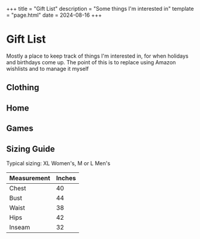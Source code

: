 +++
title = "Gift List"
description = "Some things I'm interested in"
template = "page.html"
date = 2024-08-16
+++

# Gift List

Mostly a place to keep track of things I'm interested in, for when holidays and birthdays come up. The point of this is to replace using Amazon wishlists and to manage it myself

<h2>Clothing</h2>
<section class="gift-section">
<gift-item
    link="https://cuyana.com/products/silk-asymmetrical-skirt?variant=44393458696507"
    linkText="Cuyana"
    image="https://cuyana.com/cdn/shop/products/sp19_silkasymmetricalskirt_black_0041-hero_900x900.jpg?v=1687317337"
    id="silk-skirt"
    description="Size XL in Black"
    price="178"
    title="Cuyana Silk Asymmetrical Skirt"
    alt="silk-skirt"
></gift-item>
<gift-item
    link="https://www.fluevog.com/shop/5281-gladstone-black?item=9&of=32&anchor=true"
    linkText="Fluevog"
    image="https://www.fluevog.com/images/gladstone-black-mid-calf-lace-up-boot-profile-outside-colour_image-0000029889-retina_detail.webp"
    id="gladstone-boots"
    description="Size 11 mens / 13 womens in Black"
    price="399"
    title="Fluevog East End Gladstone Mid-calf lace-up boot"
    alt="gladstone-boots"
></gift-item>
<gift-item
    link="https://www.etsy.com/listing/772955961/genuine-leather-black-holster-with?click_key=1ab311bd2eb799929bb95ee219ec553b3d65ede8%3A772955961&click_sum=806db059&ref=shop_home_active_1&pro=1&frs=1"
    linkText="Etsy"
    image="https://i.etsystatic.com/6109266/r/il/3f3678/2604264544/il_1588xN.2604264544_3aek.jpg"
    id="leather-holster"
    description="holster in black"
    price="260"
    title="Leather Holster"
    alt="leather-holster"
></gift-item>
<gift-item
    link="https://shop.spookyhaus.com/products/trans-symbol-earrings"
    linkText="Spooky Haus"
    image="https://shop.spookyhaus.com/cdn/shop/files/Brightness_Contrast1.png?v=1714455332"
    id="trans-earrings"
    description="Earrings from my friends at Spooky Haus"
    price="28"
    title="Glitzy Trans Symbol Earrings"
    alt="trans earrings"
></gift-item>
<gift-item
    link="https://mantasleep.com/products/manta-sleep-mask?variant=44473174392985"
    linkText="Manta Sleep"
    image="https://mantasleep.com/cdn/shop/files/PINK-Buy-Box-1_1_1400x.png?v=1718070947"
    id="manta-mask"
    description="Manta Sleep Mask in Pink"
    price="35"
    title="Manta Sleep Mask"
    alt="manta-mask"
></gift-item>
</section>

<h2>Home</h2>
<section class="gift-section">
<gift-item
    link="https://www.deltafaucet.com/kitchen/product/9113T-DST.html"
    linkText="Delta Faucet"
    image="https://www.deltafaucet.com/dw/image/v2/BFJJ_PRD/on/demandware.static/-/Sites-delta-master-catalog/default/dwce2ffc02/images/large/9113T-DST-B1.png?sw=560&sh=560&sm=fit"
    id="faucet"
    description="I've fully decided I'm getting this either way"
    price="598"
    title="Touch Start Kitchen Faucet"
    alt="faucet"
></gift-item>
<gift-item
    link="https://www.amazon.com/dp/B088DNK94C"
    linkText="Amazon"
    image="https://m.media-amazon.com/images/I/51TNjnnt1cL._AC_SL1077_.jpg"
    id="icecream"
    description="Insulated Ice Cream Bowls"
    price="26"
    title="Insulated Ice Cream Bowls"
    alt="icecream"
></gift-item>
<gift-item
    link="https://shop.a24films.com/products/i-saw-the-tv-glow-blu-ray"
    linkText="a24 shop"
    image="https://cdn.accentuate.io/6965070921777/1722020337047/20240721_A24_I-Saw-the-TV-Glow_Blu-Ray_11607-tight-gray.jpg?v=1722020337047"
    id="i-saw-the-tv-glow"
    description="I Saw the TV Glow Blu-ray"
    price="30"
    title="I Saw the TV Glow Blu-ray"
    alt="I Saw the TV Glow"
></gift-item>
<gift-item
    link="https://shop.a24films.com/products/i-saw-the-tv-glow-original-motion-picture-soundtrack"
    linkText="a24 shop"
    image="https://cdn.accentuate.io/6921146007601/1714518563798/02_ISTG_Vinyl_Front_Cover_With_Records.jpg?v=1714518563798"
    id="i-saw-the-tv-glow-soundtrack"
    description="I Saw the TV Glow Soundtrack"
    price="40"
    title="I Saw the TV Glow Soundtrack"
    alt="I Saw the TV Glow Soundtrack"
></gift-item>
<gift-item
    link="https://yetch.store/products/small-coat-hinger-bracket-kit-pre-order"
    linkText="Yetch"
    image="https://imgproxy.fourthwall.com/Ea-Z8ga5kjvCmdWlPYUG90MMOVz9fI8hr4mzMQaaS1s/sm:1/enc/ZWVlMGFlOGE5ODk3/ODQ0ODWLM3OwT6iV/ZH6UeHSku1ukWmPA/09f_rAAKlM5CnqcC/e1EihE2gGHmdBGs7/NV7BRMF2dtmp9FxL/Eq_KoE9EdSJvc--F/z287Yre8FMsZ4m1M/6KbB0xRJcqrLgAfb/99OUlTvUIYSUCA4-/wp29LmCgh2EuRZS5/dSDWbtsRjQxUinfs/znde6LTjuFRTUGgY/IxQX-Q.webp"
    id="coat-hanger"
    description="Neat little space-saving coat hanger from Simone Giertz"
    price="150"
    title="Yetch Coat Hinger"
    alt="coat-hanger"
></gift-item>
<gift-item
    link="https://www.amazon.com/dp/B08G8RG8Q8/ref=emc_bcc_2_i?th=1"
    linkText="Amazon"
    image="https://m.media-amazon.com/images/I/71JHo8dEyYL._AC_SX679_.jpg"
    id="ladder"
    description="gotta get up high"
    price="113"
    title="Boweiti Telescoping Ladder"
    alt="ladder"
></gift-item>
</section>

<h2>Games</h2>
<section class="gift-section">
<gift-item
    link="https://store.steampowered.com/app/2457220/Avowed/"
    image="https://www.digitaltrends.com/wp-content/uploads/2024/01/Avowed-key-art-1.jpg?fit=1920%2C1080&p=1"
    id="avowed"
    description="New Obsidian games RPG"
    title="Avowed"
    alt="avowed"
></gift-item>
</section>
<gift-item
    link="https://www.nintendo.com/us/store/products/the-legend-of-zelda-echoes-of-wisdom-119253/"   image="https://gamingbolt.com/wp-content/uploads/2024/06/the-legend-of-zelda-echoes-of-wisdom-box-image.jpg"
    id="zelda"
    description="Echoes of Wisdom (cartridge preferred)"
    price="60"
    title="Legend of Zelda"
    alt="zelda"
></gift-item>
</section>


## Sizing Guide

Typical sizing: XL Women's, M or L Men's

<div class="sizing-table">

| Measurement | Inches |
| --- | --- |
| Chest | 40 |
| Bust | 44 |
| Waist | 38 |
| Hips | 42 |
| Inseam | 32 |

</div>


<script src="/GiftItem.js" type="module"></script>
